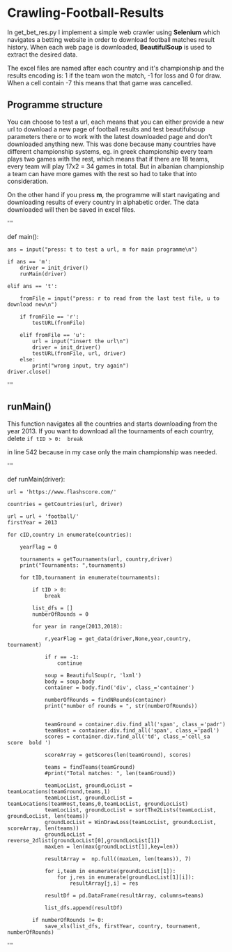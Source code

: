 # Crawling-Football-Results

In get_bet_res.py I implement a simple web crawler using **Selenium** which navigates a betting website in order to download football matches result history. When each web page is downloaded, **BeautifulSoup** is used to extract the desired data.

The excel files are named after each country and it's championship and the results encoding is: 1 if the team won the match, -1 for loss and 0 for draw. When a cell contain -7 this means that that game was cancelled.

## Programme structure

You can choose to test a url, each means that you can either provide a new url to download a new page of football results and test beautifulsoup parameters there or to work with the latest downloaded page and don't downloaded anything new. This was done because many countries have different championship systems, eg. in greek championship every team plays two games with the rest, which means that if there are 18 teams, every team will play 17x2 = 34 games in total. But in albanian championship a team can have more games with the rest so had to take that into consideration. 

On the other hand if you press **m**, the programme will start navigating and downloading results of every country in alphabetic order. The data downloaded will then be saved in excel files.

'''

def main():

    ans = input("press: t to test a url, m for main programme\n")

    if ans == 'm':
        driver = init_driver()
        runMain(driver)

    elif ans == 't':

        fromFile = input("press: r to read from the last test file, u to download new\n")

        if fromFile == 'r':
            testURL(fromFile)

        elif fromFile == 'u':
            url = input("insert the url\n")
            driver = init_driver()
            testURL(fromFile, url, driver)
        else:
            print("wrong input, try again")
    driver.close()

'''

## runMain() 

This function navigates all the countries and starts downloading from the year 2013. If you want to download all the tournaments of each country, delete `if tID > 0: 
                            break`

in line 542 because in my case only the main championship was needed. 

'''

def runMain(driver):

    url = 'https://www.flashscore.com/'

    countries = getCountries(url, driver)

    url = url + 'football/'
    firstYear = 2013

    for cID,country in enumerate(countries):

        yearFlag = 0

        tournaments = getTournaments(url, country,driver)
        print("Tournaments: ",tournaments)

        for tID,tournament in enumerate(tournaments):

            if tID > 0:
                break

            list_dfs = []
            numberOfRounds = 0

            for year in range(2013,2018):
                
                r,yearFlag = get_data(driver,None,year,country, tournament)

                if r == -1:
                    continue

                soup = BeautifulSoup(r, 'lxml')
                body = soup.body
                container = body.find('div', class_='container')

                numberOfRounds = findNRounds(container)
                print("number of rounds = ", str(numberOfRounds))


                teamGround = container.div.find_all('span', class_='padr')
                teamHost = container.div.find_all('span', class_='padl')
                scores = container.div.find_all('td', class_='cell_sa score  bold ')

                scoreArray = getScores(len(teamGround), scores)

                teams = findTeams(teamGround)
                #print("Total matches: ", len(teamGround))

                teamLocList, groundLocList = teamLocations(teamGround,teams,1)
                teamLocList, groundLocList = teamLocations(teamHost,teams,0,teamLocList, groundLocList)
                teamLocList, groundLocList = sortThe2Lists(teamLocList, groundLocList, len(teams))
                groundLocList = WinDrawLoss(teamLocList, groundLocList, scoreArray, len(teams))
                groundLocList = reverse_2dlist(groundLocList[0],groundLocList[1]) 
                maxLen = len(max(groundLocList[1],key=len))    
               
                resultArray =  np.full((maxLen, len(teams)), 7)

                for i,team in enumerate(groundLocList[1]):
                    for j,res in enumerate(groundLocList[1][i]):
                        resultArray[j,i] = res

                resultDf = pd.DataFrame(resultArray, columns=teams)

                list_dfs.append(resultDf)

            if numberOfRounds != 0: 
                save_xls(list_dfs, firstYear, country, tournament, numberOfRounds)


'''



